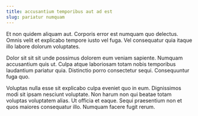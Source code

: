 ```yaml
---
title: accusantium temporibus aut ad est
slug: pariatur numquam
---
```


Et non quidem aliquam aut. Corporis error est numquam quo delectus. Omnis velit et explicabo tempore iusto vel fuga. Vel consequatur quia itaque illo labore dolorum voluptates.

Dolor sit sit sit unde possimus dolorem eum veniam sapiente. Numquam accusantium quis ut. Culpa atque laboriosam totam nobis temporibus laudantium pariatur quia. Distinctio porro consectetur sequi. Consequuntur fuga quo.

Voluptas nulla esse sit explicabo culpa eveniet quo in eum. Dignissimos modi sit ipsam nesciunt voluptate. Non harum non qui beatae totam voluptas voluptatem alias. Ut officia et eaque. Sequi praesentium non et quos maiores consequatur illo. Numquam facere fugit rerum.
